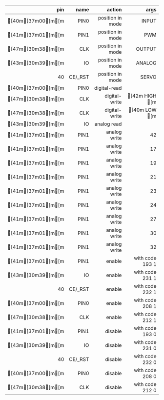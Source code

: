 | pin | name | action | args |
| --: | --: | --: | --: |
| [40m[37m00[m[m | PIN0 | position in mode | INPUT |
| [41m[37m01[m[m | PIN1 | position in mode | PWM |
| [47m[30m38[m[m | CLK | position in mode | OUTPUT |
| [43m[30m39[m[m | IO | position in mode | ANALOG |
| 40 | CE/_RST | position in mode | SERVO |
| [40m[37m00[m[m | PIN0 | digital-read |  |
| [47m[30m38[m[m | CLK | digital-write | [42m HIGH [m |
| [47m[30m38[m[m | CLK | digital-write | [40m LOW [m |
| [43m[30m39[m[m | IO | analog read |  |
| [41m[37m01[m[m | PIN1 | analog write | 42 |
| [41m[37m01[m[m | PIN1 | analog write | 17 |
| [41m[37m01[m[m | PIN1 | analog write | 19 |
| [41m[37m01[m[m | PIN1 | analog write | 21 |
| [41m[37m01[m[m | PIN1 | analog write | 23 |
| [41m[37m01[m[m | PIN1 | analog write | 24 |
| [41m[37m01[m[m | PIN1 | analog write | 27 |
| [41m[37m01[m[m | PIN1 | analog write | 30 |
| [41m[37m01[m[m | PIN1 | analog write | 32 |
| [41m[37m01[m[m | PIN1 | enable | with code 193 1 |
| [43m[30m39[m[m | IO | enable | with code 231 1 |
| 40 | CE/_RST | enable | with code 232 1 |
| [40m[37m00[m[m | PIN0 | enable | with code 208 1 |
| [47m[30m38[m[m | CLK | enable | with code 212 1 |
| [41m[37m01[m[m | PIN1 | disable | with code 193 0 |
| [43m[30m39[m[m | IO | disable | with code 231 0 |
| 40 | CE/_RST | disable | with code 232 0 |
| [40m[37m00[m[m | PIN0 | disable | with code 208 0 |
| [47m[30m38[m[m | CLK | disable | with code 212 0 |
